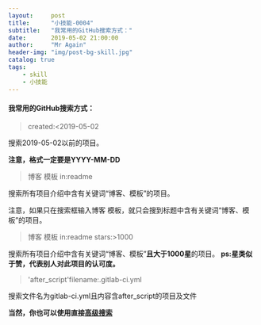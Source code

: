 ```yaml
---
layout:     post 
title:      "小技能-0004"
subtitle:   "我常用的GitHub搜索方式：" 
date:       2019-05-02 21:00:00
author:     "Mr Again"
header-img: "img/post-bg-skill.jpg"
catalog: true
tags:
    - skill
    - 小技能
---
```


#### 我常用的GitHub搜索方式：

> created:<2019-05-02

搜索2019-05-02以前的项目。

**注意，格式一定要是YYYY-MM-DD**


> 博客 模板 in:readme

搜索所有项目介绍中含有关键词“博客、模板”的项目。

注意，如果只在搜索框输入博客 模板，就只会搜到标题中含有关键词“博客、模板”的项目。


> 博客 模板 in:readme stars:>1000

搜索所有项目介绍中含有关键词“博客、模板”**且大于1000星**的项目。
**ps:星类似于赞，代表别人对此项目的认可度。**


> 'after_script'filename:.gitlab-ci.yml

搜索文件名为gitlab-ci.yml且内容含after_script的项目及文件


**当然，你也可以使用直接[高级搜索](https://github.com/search/advanced)**